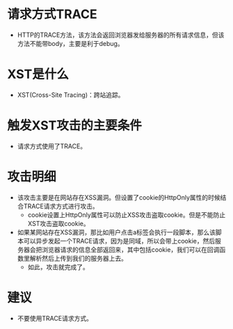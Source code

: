 # 请求方式TRACE
* HTTP的TRACE方法，该方法会返回浏览器发给服务器的所有请求信息，但该方法不能带body，主要是利于debug。

# XST是什么
* XST(Cross-Site Tracing)：跨站追踪。

# 触发XST攻击的主要条件
* 请求方式使用了TRACE。

# 攻击明细
* 该攻击主要是在网站存在XSS漏洞。但设置了cookie的HttpOnly属性的时候结合TRACE请求方式进行攻击。
    - cookie设置上HttpOnly属性可以防止XSS攻击盗取cookie。但是不能防止XST攻击盗取cookie。
* 如果某网站存在XSS漏洞，那比如用户点击a标签会执行一段脚本，那么该脚本可以异步发起一个TRACE请求，因为是同域，所以会带上cookie，然后服务器会把浏览器请求的信息全部返回来，其中包括cookie，我们可以在回调函数里解析然后上传到我们的服务器上去。
    - 如此，攻击就完成了。

# 建议
* 不要使用TRACE请求方式。

